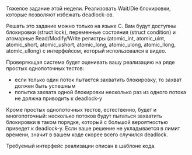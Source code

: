Тяжелое задание этой недели. Реализовать Wait/Die блокировки, которые позволяют избежать deadlock-ов.

Решать это задание можно только на языке C. Вам будут доступны блокировки (struct lock), переменные состояния (struct condition) и атомарные Read/Modify/Write регистры (atomic_int, atomic_uint, atomic_short, atomic_ushort, atomic_long, atomic_ulong, atomic_llong, atomic_ullong) с интерфейсом, который использовался в видео.

Проверяющая система будет оценивать вашу реализацию на ряде простых однопоточных тестов:

* если только один поток пытается захватить блокировку, то захват должен быть успешным
* попытка захвата одной блокировки несколько раз из одного потока не должна приводить к deadlock-у

Кроме простых однопоточных тестов, естественно, будет и многопоточный: несколько потоков будут пытаться захватить блокировки в таком порядке, который с большой вероятностью приведет к deadlock-у. Если ваше решение не укладывается в лимит времени, значит в вашем коде скорее всего случился deadlock.

Требуемый интерфейс реализации описан в шаблоне кода.